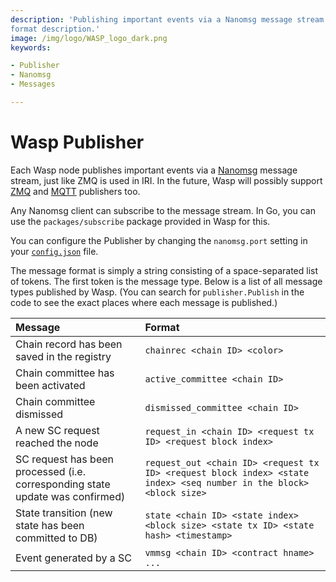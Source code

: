 ```yaml
---
description: 'Publishing important events via a Nanomsg message stream. Subscribing to a stream with a client. Message
format description.'
image: /img/logo/WASP_logo_dark.png
keywords:

- Publisher
- Nanomsg
- Messages

---
```


# Wasp Publisher

Each Wasp node publishes important events via a [Nanomsg](https://nanomsg.org/) message stream, just like ZMQ is used in
IRI. In the future, Wasp will possibly support [ZMQ](https://zeromq.org/) and [MQTT](https://mqtt.org/) publishers too.

Any Nanomsg client can subscribe to the message stream. In Go, you can use the `packages/subscribe` package provided in
Wasp for this.

You can configure the Publisher by changing the `nanomsg.port` setting in your
[`config.json`](https://github.com/iotaledger/wasp/blob/develop/config.json) file.

The message format is simply a string consisting of a space-separated list of tokens. The first token is the message
type. Below is a list of all message types published by Wasp. (You can search for `publisher.Publish` in the code to see
the exact places where each message is published.)

| Message                                                                       | Format                                                                                                              |
| :---------------------------------------------------------------------------- | :------------------------------------------------------------------------------------------------------------------ |
| Chain record has been saved in the registry                                   | `chainrec <chain ID> <color>`                                                                                       |
| Chain committee has been activated                                            | `active_committee <chain ID>`                                                                                       |
| Chain committee dismissed                                                     | `dismissed_committee <chain ID>`                                                                                    |
| A new SC request reached the node                                             | `request_in <chain ID> <request tx ID> <request block index>`                                                       |
| SC request has been processed (i.e. corresponding state update was confirmed) | `request_out <chain ID> <request tx ID> <request block index> <state index> <seq number in the block> <block size>` |
| State transition (new state has been committed to DB)                         | `state <chain ID> <state index> <block size> <state tx ID> <state hash> <timestamp>`                                |
| Event generated by a SC                                                       | `vmmsg <chain ID> <contract hname> ...`                                                                             |
